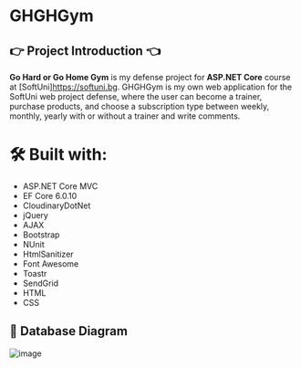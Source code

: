 # GHGHGym
## :point_right: Project Introduction :point_left:
**Go Hard or Go Home Gym** is my defense project for **ASP.NET Core** course at [SoftUni]https://softuni.bg.
GHGHGym is my own web application for the SoftUni web project defense, where the user can become a trainer, purchase products, and choose a subscription type between weekly, monthly, yearly with or without a trainer and write comments.

# 🛠 Built with:
* ASP.NET Core MVC
* EF Core 6.0.10
* CloudinaryDotNet
* jQuery
* AJAX
* Bootstrap
* NUnit
* HtmlSanitizer
* Font Awesome
* Toastr
* SendGrid
* HTML
* CSS

## :floppy_disk: Database Diagram
![image](https://user-images.githubusercontent.com/86330813/206267005-245e5527-d86c-47d4-9e3e-995201ff642c.png)
